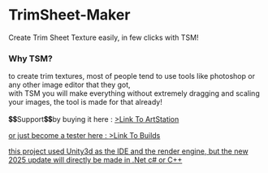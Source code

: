 # TrimSheet-Maker
Create Trim Sheet Texture easily, in few clicks with TSM!

<h3>Why TSM?</h3><div>to create trim textures, most of people tend to use tools like photoshop or any other image editor that they got,</div><div>with TSM you will make everything without extremely dragging and scaling your images, the tool is made for that already! </div><div><br></div> <div>💲💲Support💲💲by buying it here : <a href= https://www.artstation.com/a/19450965 </a>>Link To ArtStation</div>
<p>or just become a tester here : <a href=https://github.com/StylizedEdge/TrimSheet-Maker/blob/main/Build.md </a>>Link To Builds</p>


this project used Unity3d as the IDE and the render engine, but the new 2025 update will directly be made in .Net c# or C++
